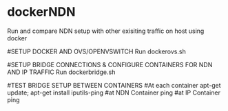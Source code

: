 # dockerNDN
Run and compare NDN setup with other exisiting traffic on host using docker

#SETUP DOCKER AND OVS/OPENVSWITCH 
Run dockerovs.sh

#SETUP BRIDGE CONNECTIONS & CONFIGURE CONTAINERS FOR NDN AND IP TRAFFIC
Run dockerbridge.sh

#TEST BRIDGE SETUP BETWEEN CONTAINERS
#At each container
apt-get update; 
apt-get install iputils-ping
#at NDN Container 
ping <IP of IP Container>
#at IP Container 
ping <IP of NDN Container>
